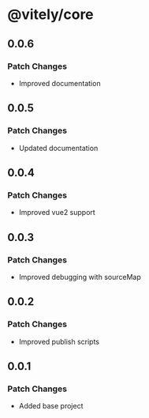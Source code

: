 # @vitely/core

## 0.0.6

### Patch Changes

-   Improved documentation

## 0.0.5

### Patch Changes

-   Updated documentation

## 0.0.4

### Patch Changes

-   Improved vue2 support

## 0.0.3

### Patch Changes

-   Improved debugging with sourceMap

## 0.0.2

### Patch Changes

-   Improved publish scripts

## 0.0.1

### Patch Changes

-   Added base project
